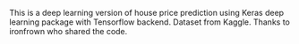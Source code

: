 This is a deep learning version of house price prediction using Keras deep learning package with Tensorflow backend. Dataset from Kaggle. Thanks to ironfrown who shared the code.
